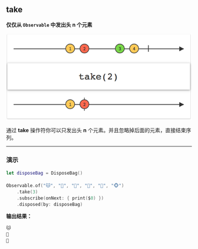 ## take

**仅仅从 `Observable` 中发出头 n 个元素**

![](/assets/WhichOperator/Operators/take.png)

通过 **take** 操作符你可以只发出头 **n** 个元素。并且忽略掉后面的元素，直接结束序列。

---

### 演示

```swift
let disposeBag = DisposeBag()

Observable.of("🐱", "🐰", "🐶", "🐸", "🐷", "🐵")
    .take(3)
    .subscribe(onNext: { print($0) })
    .disposed(by: disposeBag)
```

**输出结果：**

```swift
🐱
🐰
🐶
```
